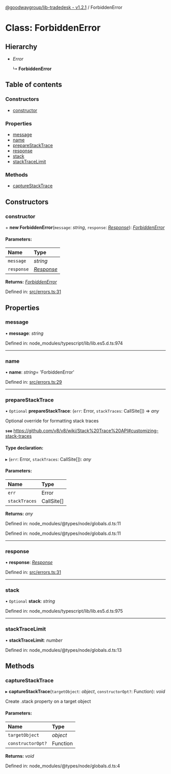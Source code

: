 [@goodwaygroup/lib-tradedesk - v1.2.1](../README.md) / ForbiddenError

# Class: ForbiddenError

## Hierarchy

* *Error*

  ↳ **ForbiddenError**

## Table of contents

### Constructors

- [constructor](forbiddenerror.md#constructor)

### Properties

- [message](forbiddenerror.md#message)
- [name](forbiddenerror.md#name)
- [prepareStackTrace](forbiddenerror.md#preparestacktrace)
- [response](forbiddenerror.md#response)
- [stack](forbiddenerror.md#stack)
- [stackTraceLimit](forbiddenerror.md#stacktracelimit)

### Methods

- [captureStackTrace](forbiddenerror.md#capturestacktrace)

## Constructors

### constructor

\+ **new ForbiddenError**(`message`: *string*, `response`: [*Response*](response.md)): [*ForbiddenError*](forbiddenerror.md)

#### Parameters:

Name | Type |
:------ | :------ |
`message` | *string* |
`response` | [*Response*](response.md) |

**Returns:** [*ForbiddenError*](forbiddenerror.md)

Defined in: [src/errors.ts:31](https://github.com/GoodwayGroup/lib-tradedesk/blob/00b7558/src/errors.ts#L31)

## Properties

### message

• **message**: *string*

Defined in: node_modules/typescript/lib/lib.es5.d.ts:974

___

### name

• **name**: *string*= 'ForbiddenError'

Defined in: [src/errors.ts:29](https://github.com/GoodwayGroup/lib-tradedesk/blob/00b7558/src/errors.ts#L29)

___

### prepareStackTrace

• `Optional` **prepareStackTrace**: (`err`: Error, `stackTraces`: CallSite[]) => *any*

Optional override for formatting stack traces

**`see`** https://github.com/v8/v8/wiki/Stack%20Trace%20API#customizing-stack-traces

#### Type declaration:

▸ (`err`: Error, `stackTraces`: CallSite[]): *any*

#### Parameters:

Name | Type |
:------ | :------ |
`err` | Error |
`stackTraces` | CallSite[] |

**Returns:** *any*

Defined in: node_modules/@types/node/globals.d.ts:11

Defined in: node_modules/@types/node/globals.d.ts:11

___

### response

• **response**: [*Response*](response.md)

Defined in: [src/errors.ts:31](https://github.com/GoodwayGroup/lib-tradedesk/blob/00b7558/src/errors.ts#L31)

___

### stack

• `Optional` **stack**: *string*

Defined in: node_modules/typescript/lib/lib.es5.d.ts:975

___

### stackTraceLimit

• **stackTraceLimit**: *number*

Defined in: node_modules/@types/node/globals.d.ts:13

## Methods

### captureStackTrace

▸ **captureStackTrace**(`targetObject`: *object*, `constructorOpt?`: Function): *void*

Create .stack property on a target object

#### Parameters:

Name | Type |
:------ | :------ |
`targetObject` | *object* |
`constructorOpt?` | Function |

**Returns:** *void*

Defined in: node_modules/@types/node/globals.d.ts:4
